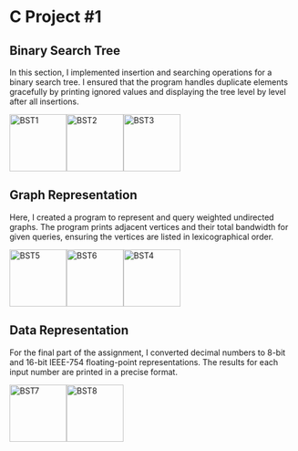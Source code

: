 <h1>C Project #1</h1>

<h2>Binary Search Tree</h2>
<p>
   In this section, I implemented insertion and searching operations for a binary search tree. I ensured that the program handles duplicate elements gracefully by printing ignored values and displaying the tree level by level after all insertions.
</p>
<div style="display: flex; align-items: center;">
   <img src="https://github.com/user-attachments/assets/e23476bd-20bb-4e9e-8404-4ac0985bd01a" width="100" height="100" alt="BST1">
   <img src="https://github.com/user-attachments/assets/621b2890-c5e7-49ba-b979-5b6c9082f054" width="100" height="100" alt="BST2">
   <img src="https://github.com/user-attachments/assets/20727e11-a9d0-41cc-80a8-b7fb2c8b5680" width="100" height="100" alt="BST3">
</div>

<h2>Graph Representation</h2>
<p>
   Here, I created a program to represent and query weighted undirected graphs. The program prints adjacent vertices and their total bandwidth for given queries, ensuring the vertices are listed in lexicographical order.
</p>
<div style="display: flex; align-items: center;">
   <img src="https://github.com/user-attachments/assets/64e9c4bf-31fe-4e57-bfc4-aa157b7f4941" width="100" height="100" alt="BST5">
   <img src="https://github.com/user-attachments/assets/72df52c5-46e7-457e-861f-0bfef5725ee9" width="100" height="100" alt="BST6">
   <img src="https://github.com/user-attachments/assets/8cf594d1-110f-45bf-8dd2-a9d1c697d2d6" width="100" height="100" alt="BST4">
</div>

<h2>Data Representation</h2>
<p>
   For the final part of the assignment, I converted decimal numbers to 8-bit and 16-bit IEEE-754 floating-point representations. The results for each input number are printed in a precise format.
</p>
<div style="display: flex; align-items: center;">
   <img src="https://github.com/user-attachments/assets/8d3d376d-0f71-4919-9116-bbb335dba839" width="100" height="100" alt="BST7">
   <img src="https://github.com/user-attachments/assets/191649c7-a495-4cd5-ac89-1ef039deb9a7" width="100" height="100" alt="BST8">
</div>
